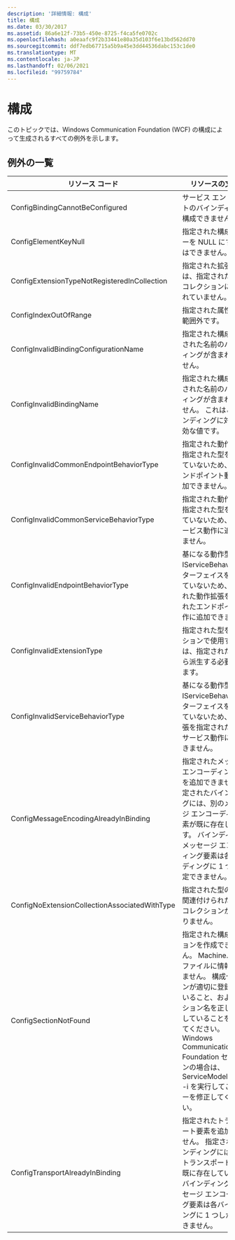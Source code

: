 ```yaml
---
description: '詳細情報: 構成'
title: 構成
ms.date: 03/30/2017
ms.assetid: 86a6e12f-73b5-450e-8725-f4ca5fe0702c
ms.openlocfilehash: a0eaafc9f2b33441e80a35d103f6e13bd562dd70
ms.sourcegitcommit: ddf7edb67715a5b9a45e3dd44536dabc153c1de0
ms.translationtype: MT
ms.contentlocale: ja-JP
ms.lasthandoff: 02/06/2021
ms.locfileid: "99759784"
---
```

# <a name="configuration"></a>構成

このトピックでは、Windows Communication Foundation (WCF) の構成によって生成されるすべての例外を示します。  
  
## <a name="exception-list"></a>例外の一覧  
  
|リソース コード|リソースの文字列|  
|-------------------|---------------------|  
|ConfigBindingCannotBeConfigured|サービス エンドポイントのバインディングを構成できません。|  
|ConfigElementKeyNull|指定された構成要素キーを NULL にすることはできません。|  
|ConfigExtensionTypeNotRegisteredInCollection|指定された拡張の型は、指定された拡張のコレクションに登録されていません。|  
|ConfigIndexOutOfRange|指定された属性の値が範囲外です。|  
|ConfigInvalidBindingConfigurationName|指定された構成に指定された名前のバインディングが含まれていません。|  
|ConfigInvalidBindingName|指定された構成に指定された名前のバインディングが含まれていません。 これはこのバインディングに対して無効な値です。|  
|ConfigInvalidCommonEndpointBehaviorType|指定された動作拡張は指定された型を実装していないため、共通エンドポイント動作に追加できません。|  
|ConfigInvalidCommonServiceBehaviorType|指定された動作拡張は指定された型を実装していないため、共通サービス動作に追加できません。|  
|ConfigInvalidEndpointBehaviorType|基になる動作型が IServiceBehavior インターフェイスを実装していないため、指定された動作拡張を指定されたエンドポイント動作に追加できません。|  
|ConfigInvalidExtensionType|指定された型をコレクションで使用するには、指定された拡張から派生する必要があります。|  
|ConfigInvalidServiceBehaviorType|基になる動作型が IServiceBehavior インターフェイスを実装していないため、動作拡張を指定された名前のサービス動作に追加できません。|  
|ConfigMessageEncodingAlreadyInBinding|指定されたメッセージ エンコーディング要素を追加できません。 指定されたバインディングには、別のメッセージ エンコーディング要素が既に存在しています。 バインディングのメッセージ エンコーディング要素は各バインディングに 1 つしか指定できません。|  
|ConfigNoExtensionCollectionAssociatedWithType|指定された型の拡張に関連付けられた拡張のコレクションが見つかりません。|  
|ConfigSectionNotFound|指定された構成セクションを作成できません。 Machine.config ファイルに情報がありません。 構成セクションが適切に登録されていること、およびセクション名を正しく入力していることを確認してください。 Windows Communication Foundation セクションの場合は、ServiceModelReg.exe -i を実行してこのエラーを修正してください。|  
|ConfigTransportAlreadyInBinding|指定されたトランスポート要素を追加できません。 指定されたバインディングには、別のトランスポート要素が既に存在しています。 バインディングのメッセージ エンコーディング要素は各バインディングに 1 つしか指定できません。|
